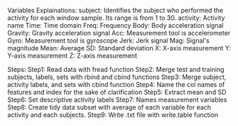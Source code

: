 Variables Explainations:
subject: Identifies the subject who performed the activity for each window sample. Its range is from 1 to 30.
activity: Activity name
Time: Time domain
Freq: Frequency
Body: Body acceleration signal
Gravity: Gravity acceleration signal
Acc: Measurement tool is accelerometer
Gyro: Measurement tool is gyroscope
Jerk: Jerk signal
Mag: Signal's magnitude
Mean: Average
SD: Standard deviation
X: X-axis measurement
Y: Y-axis measurement
Z: Z-axis measurement

Steps:
Step1: Read data with fread function
Step2: Merge test and training subjects, labels, sets with rbind and cbind functions 
Step3: Merge subject, activity labels, and sets with cbind function
Step4: Name the col names of features and index for the sake of clarification 
Step5: Extract  mean and SD
Step6: Set descriptive activity labels
Step7: Names measurement variables
Step8: Create tidy data subset with average of each variable for each activity and each subjects.
Step9: Write .txt file with write.table function



